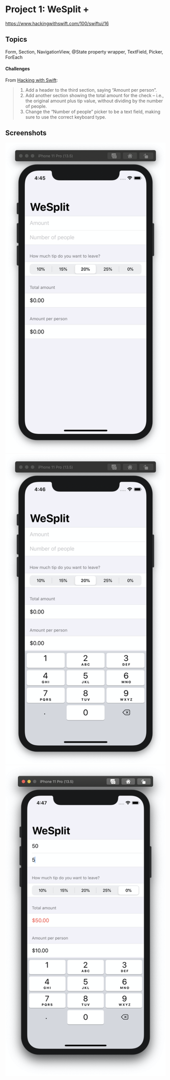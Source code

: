#  Project 1: WeSplit +
https://www.hackingwithswift.com/100/swiftui/16

## Topics

Form, Section, NavigationView, @State property wrapper, TextField, Picker, ForEach

#### Challenges

From [Hacking with Swift](https://www.hackingwithswift.com/read/1/7/wrap-up):

>1. Add a header to the third section, saying “Amount per person”.
>2. Add another section showing the total amount for the check – i.e., the original amount plus tip value, without dividing by the number of people.
>3. Change the “Number of people” picker to be a text field, making sure to use the correct keyboard type.

## Screenshots

![screenshot1](screenshots/WeSplit1.png)
![screenshot2](screenshots/WeSplit2.png)
![screenshot3](screenshots/WeSplit3.png)
